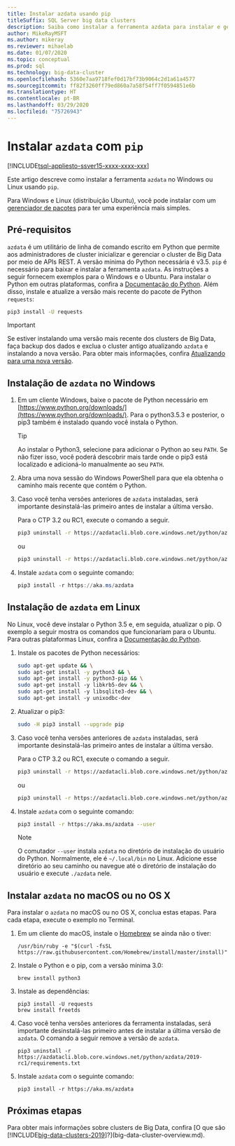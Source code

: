 ```yaml
---
title: Instalar azdata usando pip
titleSuffix: SQL Server big data clusters
description: Saiba como instalar a ferramenta azdata para instalar e gerenciar clusters de Big Data com o pip.
author: MikeRayMSFT
ms.author: mikeray
ms.reviewer: mihaelab
ms.date: 01/07/2020
ms.topic: conceptual
ms.prod: sql
ms.technology: big-data-cluster
ms.openlocfilehash: 5360e7aa9718fef0d17bf73b9064c2d1a61a4577
ms.sourcegitcommit: ff82f3260ff79ed860a7a58f54ff7f0594851e6b
ms.translationtype: HT
ms.contentlocale: pt-BR
ms.lasthandoff: 03/29/2020
ms.locfileid: "75726943"
---
```

# <a name="install-azdata-with-pip"></a>Instalar `azdata` com `pip`

[!INCLUDE[tsql-appliesto-ssver15-xxxx-xxxx-xxx](../includes/tsql-appliesto-ssver15-xxxx-xxxx-xxx.md)]

Este artigo descreve como instalar a ferramenta `azdata` no Windows ou Linux usando `pip`.

Para Windows e Linux (distribuição Ubuntu), você pode instalar com um [gerenciador de pacotes](./deploy-install-azdata-installer.md) para ter uma experiência mais simples.

## <a name="prerequisites"></a><a id="prerequisites"></a> Pré-requisitos

`azdata` é um utilitário de linha de comando escrito em Python que permite aos administradores de cluster inicializar e gerenciar o cluster de Big Data por meio de APIs REST. A versão mínima do Python necessária é v3.5. `pip` é necessário para baixar e instalar a ferramenta `azdata`. As instruções a seguir fornecem exemplos para o Windows e o Ubuntu. Para instalar o Python em outras plataformas, confira a [Documentação do Python](https://wiki.python.org/moin/BeginnersGuide/Download).
Além disso, instale e atualize a versão mais recente do pacote de Python `requests`:

```bash
pip3 install -U requests
```

> [!IMPORTANT]
> Se estiver instalando uma versão mais recente dos clusters de Big Data, faça backup dos dados e exclua o cluster antigo atualizando `azdata` e instalando a nova versão. Para obter mais informações, confira [Atualizando para uma nova versão](deployment-upgrade.md).

## <a name="windows-azdata-installation"></a><a id="windows"></a> Instalação de `azdata` no Windows

1. Em um cliente Windows, baixe o pacote de Python necessário em [https://www.python.org/downloads/](https://www.python.org/downloads/). Para o python3.5.3 e posterior, o pip3 também é instalado quando você instala o Python. 

   > [!TIP] 
   > Ao instalar o Python3, selecione para adicionar o Python ao seu `PATH`. Se não fizer isso, você poderá descobrir mais tarde onde o pip3 está localizado e adicioná-lo manualmente ao seu `PATH`.

1. Abra uma nova sessão do Windows PowerShell para que ela obtenha o caminho mais recente que contém o Python.

1. Caso você tenha versões anteriores de `azdata` instaladas, será importante desinstalá-las primeiro antes de instalar a última versão.

   Para o CTP 3.2 ou RC1, execute o comando a seguir.

   ```bash
   pip3 uninstall -r https://azdatacli.blob.core.windows.net/python/azdata/2019-ctp3.2/requirements.txt
   ```
   ou
   ```bash
   pip3 uninstall -r https://azdatacli.blob.core.windows.net/python/azdata/2019-rc1/requirements.txt
   ```

1. Instale `azdata` com o seguinte comando:

   ```powershell
   pip3 install -r https://aka.ms/azdata
   ```

## <a name="linux-azdata-installation"></a><a id="linux"></a> Instalação de `azdata` em Linux

No Linux, você deve instalar o Python 3.5 e, em seguida, atualizar o pip. O exemplo a seguir mostra os comandos que funcionariam para o Ubuntu. Para outras plataformas Linux, confira a [Documentação do Python](https://wiki.python.org/moin/BeginnersGuide/Download).

1. Instale os pacotes de Python necessários:

   ```bash
   sudo apt-get update && \
   sudo apt-get install -y python3 && \
   sudo apt-get install -y python3-pip && \
   sudo apt-get install -y libkrb5-dev && \
   sudo apt-get install -y libsqlite3-dev && \
   sudo apt-get install -y unixodbc-dev
   ```

1. Atualizar o pip3:

   ```bash
   sudo -H pip3 install --upgrade pip
   ```

1. Caso você tenha versões anteriores de `azdata` instaladas, será importante desinstalá-las primeiro antes de instalar a última versão.

   Para o CTP 3.2 ou RC1, execute o comando a seguir.

   ```bash
   pip3 uninstall -r https://azdatacli.blob.core.windows.net/python/azdata/2019-ctp3.2/requirements.txt
   ```
   ou
   ```bash
   pip3 uninstall -r https://azdatacli.blob.core.windows.net/python/azdata/2019-rc1/requirements.txt
   ```

1. Instale `azdata` com o seguinte comando:

   ```bash
   pip3 install -r https://aka.ms/azdata --user
   ```

   > [!NOTE]
   > O comutador `--user` instala `azdata` no diretório de instalação do usuário do Python. Normalmente, ele é `~/.local/bin` no Linux. Adicione esse diretório ao seu caminho ou navegue até o diretório de instalação do usuário e execute `./azdata` nele.

## <a name="install-azdata-on-macos-or-os-x"></a><a id="macOSX"></a> Instalar `azdata` no macOS ou no OS X

Para instalar o `azdata` no macOS ou no OS X, conclua estas etapas. Para cada etapa, execute o exemplo no Terminal.

1. Em um cliente do macOS, instale o [Homebrew](https://brew.sh) se ainda não o tiver:

   ```
   /usr/bin/ruby -e "$(curl -fsSL https://raw.githubusercontent.com/Homebrew/install/master/install)"
   ```

1. Instale o Python e o pip, com a versão mínima 3.0:

   ```
   brew install python3
   ```

1. Instale as dependências:

   ```
   pip3 install -U requests
   brew install freetds
   ```

1. Caso você tenha versões anteriores da ferramenta instaladas, será importante desinstalá-las primeiro antes de instalar a última versão de `azdata`. O comando a seguir remove a versão de `azdata`.

   ```
   pip3 uninstall -r https://azdatacli.blob.core.windows.net/python/azdata/2019-rc1/requirements.txt
   ```

1. Instale `azdata` com o seguinte comando:

   ```
   pip3 install -r https://aka.ms/azdata
   ```

## <a name="next-steps"></a>Próximas etapas

Para obter mais informações sobre clusters de Big Data, confira [O que são [!INCLUDE[big-data-clusters-2019](../includes/ssbigdataclusters-ver15.md)]?](big-data-cluster-overview.md).
